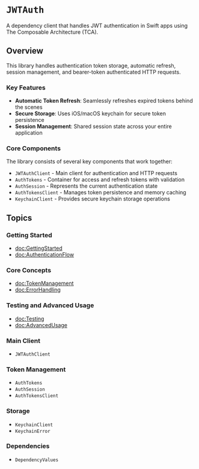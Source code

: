 # `JWTAuth`

A dependency client that handles JWT authentication in Swift apps using The Composable Architecture (TCA).

## Overview

This library handles authentication token storage, automatic refresh, session management, and bearer-token authenticated HTTP requests.

### Key Features

- **Automatic Token Refresh**: Seamlessly refreshes expired tokens behind the scenes
- **Secure Storage**: Uses iOS/macOS keychain for secure token persistence
- **Session Management**: Shared session state across your entire application

### Core Components

The library consists of several key components that work together:

- `JWTAuthClient` - Main client for authentication and HTTP requests
- `AuthTokens` - Container for access and refresh tokens with validation
- `AuthSession` - Represents the current authentication state
- `AuthTokensClient` - Manages token persistence and memory caching
- `KeychainClient` - Provides secure keychain storage operations

## Topics

### Getting Started

- <doc:GettingStarted>
- <doc:AuthenticationFlow>

### Core Concepts

- <doc:TokenManagement>
- <doc:ErrorHandling>

### Testing and Advanced Usage

- <doc:Testing>
- <doc:AdvancedUsage>

### Main Client

- `JWTAuthClient`

### Token Management

- `AuthTokens`
- `AuthSession`
- `AuthTokensClient`

### Storage

- `KeychainClient`
- `KeychainError`

### Dependencies

- `DependencyValues`
